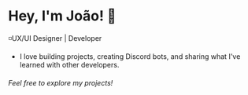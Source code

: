 # Hey, I'm João! 👋
◽UX/UI Designer | Developer<br>
- I love building projects, creating Discord bots, and sharing what I've learned with other developers.
###### Feel free to explore my projects!

